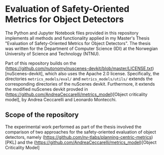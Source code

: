 # Evaluation of Safety-Oriented Metrics for Object Detectors
The Python and Jupyter Notebook files provided in this repository implements all methods and functionality applied in 
my Master's Thesis "Evaluation of Safety-Oriented Metrics for Object Detectors".
The thesis was written for the Department of Computer Science (IDI) at the Norwegian University of Science and Technology (NTNU).

Part of this repository builds on the (https://github.com/nutonomy/nuscenes-devkit/blob/master/LICENSE.txt)[nuScenes-devkit], 
which also uses the Apache 2.0 license. Specifically, the directories `metrics_models/eval/` and `metrics_models/utils/` extends the 
corresponding directories of the nuScenes devkit. Furthermore, it extends the modified nuScenes devkit provded in 
(https://github.com/AndreaCeccarelli/metrics_model)[Object criticality model], by Andrea Ceccarelli and Leonardo Montecchi.

##  Scope of the repository
The experimental work performed as part of the thesis involved the comparison of two approaches for the 
safety-oriented evaluation of object detectors, namely (https://github.com/nv-tlabs/planning-centric-metrics)[PKL] and 
the (https://github.com/AndreaCeccarelli/metrics_model)[Object Criticality Model]

